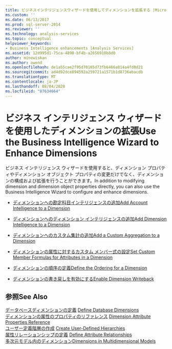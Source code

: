 ```yaml
---
title: ビジネスインテリジェンスウィザードを使用してディメンションを拡張する |Microsoft Docs
ms.custom: ''
ms.date: 06/13/2017
ms.prod: sql-server-2014
ms.reviewer: ''
ms.technology: analysis-services
ms.topic: conceptual
helpviewer_keywords:
- Business Intelligence enhancements [Analysis Services]
ms.assetid: 12d995d1-75ca-4890-bf4b-a2656910b8d0
author: minewiskan
ms.author: owend
ms.openlocfilehash: de1a55cae2f95d70165d73fb6466a814a4fd8d21
ms.sourcegitcommit: ad4d92dce894592a259721a1571b1d8736abacdb
ms.translationtype: MT
ms.contentlocale: ja-JP
ms.lasthandoff: 08/04/2020
ms.locfileid: "87634664"
---
```

# <a name="use-the-business-intelligence-wizard-to-enhance-dimensions"></a><span data-ttu-id="cf48e-102">ビジネス インテリジェンス ウィザードを使用したディメンションの拡張</span><span class="sxs-lookup"><span data-stu-id="cf48e-102">Use the Business Intelligence Wizard to Enhance Dimensions</span></span>
  <span data-ttu-id="cf48e-103">ビジネス インテリジェンス ウィザードを使用すると、ディメンション プロパティやディメンション オブジェクト プロパティの変更だけでなく、ディメンションの構成および拡張を行うことができます。</span><span class="sxs-lookup"><span data-stu-id="cf48e-103">In addition to modifying dimension and dimension object properties directly, you can also use the Business Intelligence Wizard to configure and enhance dimensions.</span></span>  
  
-   [<span data-ttu-id="cf48e-104">ディメンションへの勘定科目インテリジェンスの追加</span><span class="sxs-lookup"><span data-stu-id="cf48e-104">Add Account Intelligence to a Dimension</span></span>](multidimensional-models/bi-wizard-add-account-intelligence-to-a-dimension.md)  
  
-   [<span data-ttu-id="cf48e-105">ディメンションへのディメンション インテリジェンスの追加</span><span class="sxs-lookup"><span data-stu-id="cf48e-105">Add Dimension Intelligence to a Dimension</span></span>](multidimensional-models/bi-wizard-add-dimension-intelligence-to-a-dimension.md)  
  
-   [<span data-ttu-id="cf48e-106">ディメンションへのカスタム集計の追加</span><span class="sxs-lookup"><span data-stu-id="cf48e-106">Add a Custom Aggregation to a Dimension</span></span>](multidimensional-models/bi-wizard-add-a-custom-aggregation-to-a-dimension.md)  
  
-   [<span data-ttu-id="cf48e-107">ディメンションの属性に対するカスタム メンバー式の設定</span><span class="sxs-lookup"><span data-stu-id="cf48e-107">Set Custom Member Formulas for Attributes in a Dimension</span></span>](multidimensional-models/bi-wizard-custom-member-formulas-for-attributes-in-a-dimension.md)  
  
-   [<span data-ttu-id="cf48e-108">ディメンションの順序の定義</span><span class="sxs-lookup"><span data-stu-id="cf48e-108">Define the Ordering for a Dimension</span></span>](multidimensional-models/bi-wizard-define-the-ordering-for-a-dimension.md)  
  
-   [<span data-ttu-id="cf48e-109">ディメンションの書き戻しを有効にする</span><span class="sxs-lookup"><span data-stu-id="cf48e-109">Enable Dimension Writeback</span></span>](multidimensional-models/bi-wizard-enable-dimension-writeback.md)  
  
## <a name="see-also"></a><span data-ttu-id="cf48e-110">参照</span><span class="sxs-lookup"><span data-stu-id="cf48e-110">See Also</span></span>  
 <span data-ttu-id="cf48e-111">[データベースディメンションの定義](multidimensional-models/define-database-dimensions.md) </span><span class="sxs-lookup"><span data-stu-id="cf48e-111">[Define Database Dimensions](multidimensional-models/define-database-dimensions.md) </span></span>  
 <span data-ttu-id="cf48e-112">[ディメンションの属性のプロパティのリファレンス](multidimensional-models/dimension-attribute-properties-reference.md) </span><span class="sxs-lookup"><span data-stu-id="cf48e-112">[Dimension Attribute Properties Reference](multidimensional-models/dimension-attribute-properties-reference.md) </span></span>  
 <span data-ttu-id="cf48e-113">[ユーザー定義階層の作成](multidimensional-models/user-defined-hierarchies-create.md) </span><span class="sxs-lookup"><span data-stu-id="cf48e-113">[Create User-Defined Hierarchies](multidimensional-models/user-defined-hierarchies-create.md) </span></span>  
 <span data-ttu-id="cf48e-114">[属性リレーションシップの定義](multidimensional-models/attribute-relationships-define.md) </span><span class="sxs-lookup"><span data-stu-id="cf48e-114">[Define Attribute Relationships](multidimensional-models/attribute-relationships-define.md) </span></span>  
 [<span data-ttu-id="cf48e-115">多次元モデル内のディメンション</span><span class="sxs-lookup"><span data-stu-id="cf48e-115">Dimensions in Multidimensional Models</span></span>](multidimensional-models/dimensions-in-multidimensional-models.md)  
  
  
